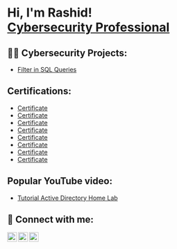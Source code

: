 <h1>Hi, I'm Rashid! <br/><a href="https://github.com/joshmadakor1"></a> <a href="https://www.linkedin.com/in/joshmadakor/">Cybersecurity Professional</a>

<h2>👨‍💻 Cybersecurity Projects:</h2>


  
  - [Filter in SQL Queries](https://github.com/Rashidkweku/ActiveDirectoryLab/blob/main/README.md)

<h2>Certifications:</h2>


- [Certificate](https://coursera.org/share/f3c1d6ffe954423a7b5b51f462dad9e8)
- [Certificate](https://coursera.org/share/ae907c924328493addebf3a510c6893c)
- [Certificate](https://coursera.org/share/5450f907d617f4b26395f563f85ac1fd)
- [Certificate](https://coursera.org/share/ae907c924328493addebf3a510c6893c)
- [Certificate](https://coursera.org/share/ae907c924328493addebf3a510c6893c)
- [Certificate](https://coursera.org/share/ae907c924328493addebf3a510c6893c)
- [Certificate](https://coursera.org/share/ae907c924328493addebf3a510c6893c)
- [Certificate](https://coursera.org/share/ae907c924328493addebf3a510c6893c)

<h2>Popular YouTube video:</h2>


- [Tutorial Active Directory Home Lab](https://www.youtube.com/watch?v=a83ASGn_V_s)


<h2> 🤳 Connect with me:</h2>

[<img align="left" alt="JoshMadakor | YouTube" width="22px" src="https://cdn.jsdelivr.net/npm/simple-icons@v3/icons/youtube.svg" />][youtube]
[<img align="left" alt="JoshMadakor | LinkedIn" width="22px" src="https://cdn.jsdelivr.net/npm/simple-icons@v3/icons/linkedin.svg" />][linkedin]
[<img align="left" alt="JoshMadakor | Instagram" width="22px" src="https://cdn.jsdelivr.net/npm/simple-icons@v3/icons/instagram.svg" />][instagram]

[youtube]: https://www.youtube.com/@IDKofficialpage
[instagram]: https://www.instagram.com/rashidkwekuaidoo/
[linkedin]: https://www.linkedin.com/in/rashid-alhassan-20ab52220/

<!--
**joshmadakor1/joshmadakor1** is a ✨ _special_ ✨ repository because its `README.md` (this file) appears on your GitHub profile.

Here are some ideas to get you started:

- 🔭 I’m currently working on ...
- 🌱 I’m currently learning ...
- 👯 I’m looking to collaborate on ...
- 🤔 I’m looking for help with ...
- 💬 Ask me about ...
- 📫 How to reach me: ...
- 😄 Pronouns: ...
- ⚡ Fun fact: ...
-->

